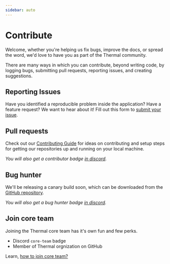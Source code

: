 ```yaml
---
sidebar: auto
---
```


# Contribute

Welcome, whether you're helping us fix bugs, improve the docs, or spread the word, we'd love to have you as part of the Thermal community.

There are many ways in which you can contribute, beyond writing code, by logging bugs, submitting pull requests, reporting issues, and creating suggestions.

## Reporting Issues

Have you identified a reproducible problem inside the application? Have a feature request? We want to hear about it! Fill out this form to [submit your issue](https://thermal.netlify.com/issue).

## Pull requests

Check out our [Contributing Guide](/contribution-guide/) for ideas on contributing and setup steps for getting our repositories up and running on your local machine.

*You will also get a contributor badge [in discord](https://discord.gg/spyxbGt).*

## Bug hunter

We'll be releasing a canary build soon, which can be downloaded from the [GitHub repository](https://github.com/gitthermal/thermal/).

*You will also get a bug hunter badge [in discord](https://discord.gg/spyxbGt).*

## Join core team

Joining the Thermal core team has it's own fun and few perks.

* Discord `core-team` badge
* Member of Thermal orgnization on GitHub

Learn, [how to join core team?](/how-to-join-core-team/)
